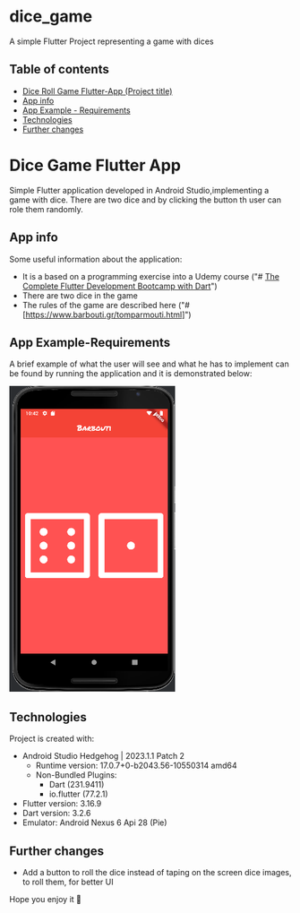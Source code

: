 # dice_game

A simple Flutter Project representing a game with dices

## Table of contents
* [Dice Roll Game Flutter-App (Project title)](#dice-game-flutter-app)
* [App info](#app-info)
* [App Example - Requirements](#app-example-requirements)
* [Technologies](#technologies)
* [Further changes](#further-changes)

# Dice Game Flutter App
Simple Flutter application developed in Android Studio,implementing a game with dice.
There are two dice and by clicking the button th user can role them randomly.

## App info
Some useful information about the application:
* It is a based on a programming exercise into a Udemy course ("# [The Complete Flutter Development Bootcamp with Dart](https://www.udemy.com/course/flutter-bootcamp-with-dart/)")
* There are two dice in the game
* The rules of the game are described here ("#[https://www.barbouti.gr/tomparmouti.html]")

## App Example-Requirements
A brief example of what the user will see and what he has to implement
can be found by running the application and it is demonstrated below:

![Alt text](/images/example.png "Barbouti")


## Technologies
Project is created with:
* Android Studio Hedgehog | 2023.1.1 Patch 2
    * Runtime version: 17.0.7+0-b2043.56-10550314 amd64
    *  Non-Bundled Plugins:
        * Dart (231.9411)
        * io.flutter (77.2.1)
* Flutter version: 3.16.9
* Dart version: 3.2.6
* Emulator: Android Nexus 6 Api 28 (Pie)

## Further changes
* Add a button to roll the dice instead of taping on the screen dice images, to roll them, for better UI


Hope you enjoy it 🧡
